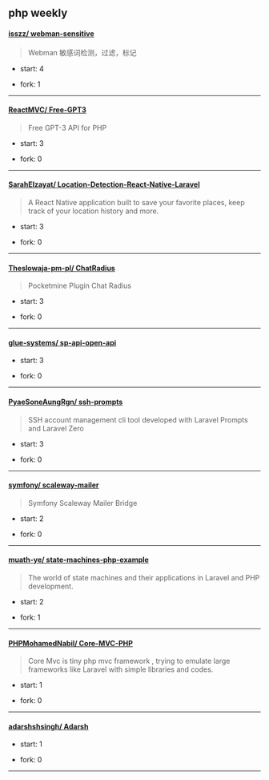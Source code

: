 ## php weekly

#### [isszz/ webman-sensitive](https://github.com/isszz/webman-sensitive)
>  Webman 敏感词检测，过滤，标记
+ start: 4
+ fork: 1
---
#### [ReactMVC/ Free-GPT3](https://github.com/ReactMVC/Free-GPT3)
>  Free GPT-3 API for PHP
+ start: 3
+ fork: 0
---
#### [SarahElzayat/ Location-Detection-React-Native-Laravel](https://github.com/SarahElzayat/Location-Detection-React-Native-Laravel)
>  A React Native application built to save your favorite places, keep track of your location history and more.
+ start: 3
+ fork: 0
---
#### [Theslowaja-pm-pl/ ChatRadius](https://github.com/Theslowaja-pm-pl/ChatRadius)
>  Pocketmine Plugin Chat Radius
+ start: 3
+ fork: 0
---
#### [glue-systems/ sp-api-open-api](https://github.com/glue-systems/sp-api-open-api)
>  
+ start: 3
+ fork: 0
---
#### [PyaeSoneAungRgn/ ssh-prompts](https://github.com/PyaeSoneAungRgn/ssh-prompts)
>  SSH account management cli tool developed with Laravel Prompts and Laravel Zero
+ start: 3
+ fork: 0
---
#### [symfony/ scaleway-mailer](https://github.com/symfony/scaleway-mailer)
>  Symfony Scaleway Mailer Bridge
+ start: 2
+ fork: 0
---
#### [muath-ye/ state-machines-php-example](https://github.com/muath-ye/state-machines-php-example)
>  The world of state machines and their applications in Laravel and PHP development.
+ start: 2
+ fork: 1
---
#### [PHPMohamedNabil/ Core-MVC-PHP](https://github.com/PHPMohamedNabil/Core-MVC-PHP)
>  Core Mvc is tiny php mvc framework , trying to emulate large frameworks like Laravel with simple libraries and codes.
+ start: 1
+ fork: 0
---
#### [adarshshsingh/ Adarsh](https://github.com/adarshshsingh/Adarsh)
>  
+ start: 1
+ fork: 0
---